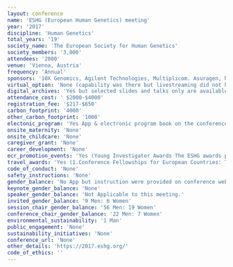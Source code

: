 ```yaml
---
layout: conference 
name: 'ESHG (European Human Genetics) meeting'
year: '2017'
discipline: 'Human Genetics'
total_years: '19'
society_name: 'The European Society for Human Genetics'
society_members: '3,000'
attendees: '2000'
venue: 'Vienna, Austria'
frequency: 'Annual'
sponsors: '10X Genomics, Agilent Technologies, Multiplicom. Asuragen, NanoString Technologies, BD Life Sciences, NimaGen, BGI, NIPD Genetics, BLUEBEE, Progeny Genetics, Blueprint Genetics, Promega, Canon BioMedical, QIAGEN, Centogene, Repositive, Congenica, Roche Sequencing Solutions, Covaris, Sekisui Diagnostics, Enzo Life Sciences, Sistemas Genómicos, Fabric Genomics,, Sophia Genetics, Face2Gene, Springer Nature, Illumina, Theragen Etex, Integrated, DNA Technologies, Thermo Fisher Scientific, Leymus Genomics, Wiley Publishing'
virtual_option: 'None (capability was there but livestreaming did not happen to hubs globally:The plenary lecture hall is equipped with a live transmission possibility to the Live area area in the exhibition.)'
digital_archives: 'Yes but selected slides and talks only are available via conference Youtube channel'
attendance_cost: ' $2000-$4000'
registration_fee: '$217-$650'
carbon_footprint: '4000'
other_carbon_footprint: '1000'
electonic_program: 'Yes App & electronic program book on the conference website is available'
onsite_maternity: 'None'
onsite_childcare: 'None'
caregiver_grant: 'None'
career_development: 'None'
ecr_promotion_events: 'Yes (Young Investigator Awards The ESHG awards prizes of EUR 500.- (together with a free participation at the next meeting) for outstanding research by young scientists presented as a spoken contribution at the conference, namely: – Young Investigator Awards for Outstanding Science – Isabelle Oberlé Award for Research on Genetics of Intellectual Disability – Lodewijk Sandkuijl Award for the best talk in Statistical Genetics – Vienna Medical Academy Award for the best talk in Translational Medicine – Mia Neri Award for the best talk in Cancer Research – ELPAG Award for the best talk in the ELPAG track – ESHG Poster Awards All young scientists submitting spoken presentations are encouraged to apply by ticking the corresponding box during submission. The nominee must be first author (i.e. presenting author) on an abstract submitted for spoken presentation and should not be more than four years post-doctoral and not a Principal Investigator (P.I.). The best scored abstracts, which could not be selected for oral presentation will automatically compete for the ESHG Poster Awards.)'
travel_awards: 'Yes (1.Conference Fellowships for European Countries: The ESHG provides 70 conference fellowships, which will be awarded by the Scientific Programme Committee to Young Investigators (not more than 4 years post-doctoral) from a restricted number European Countries based on abstract acceptance. The fellowship comprises the waiving of the registration fee, as well as EUR 300.- as contribution towards travel expenses. 2.Conference Fellowships for Non-European Countries The ESHG provides 20 conference fellowships, which will be awarded by the Scientific Programme Committee to Young Investigators (not more than 4 years post-doctoral) from a restricted number Non-European Countries (5 fellowships for each Middle and South America, Africa, Middle East and Asia) based on abstract acceptance. 3.Conference Fellowships of Excellence The ESHG provides 5 conference fellowships, which will be awarded by the Scientific Programme Committee to the best submissions by Young Investigators (not more than 4 years post-doctoral) based on the peer-reviewing process. No country restrictions do apply. The fellowship comprises the waiving of the registration fee, as well as EUR 600.- as contribution towards travel expenses. 4. ‘National’ Fellowships The ESHG is offering fellowships to young investigators under 35 years of age via the National Human Genetics Societies of Europe. The national society will select one fellowship holder, which should comply with the following criteria: – She/he should be a member of the national society. – She/he should have shown excellence in the field of human genetics, and/or have given a good presentation/poster at the latest national meeting. Limitations: – She/he should not be over 35 years of age – She/he cannot receive more than one fellowship in consecutive years. Formalities: Please inquire with your national society. Benefits: – Free registration (including social events and lunches) – Accommodation and Travel support up to a maximum amount of EUR 600.)'
code_of_conduct: 'None'
safety_instructions: 'None'
gender_balance: 'No App but instruction were provided on conference website(Safety – Crime Copenhagen remains a relatively safe, secure city. However, use of common sense is (always) required, as in any large city. Experience has shown that some basic precautionary measures should always be kept in mind in any city: – Do not carry important items like flight tickets, passports etc. with you when visiting the conference or strolling through the city, leave them in the hotel safe during your stay. Rather carry a Xerox copy of your passport or an identity card with you. – Try not to carry all documents, money, credit cards and other essential items and valuables in one bag or purse. If it is lost or stolen, everything will be gone and might be difficult to replace on short notice, especially passports and visa to return to your country of residence. – Take off your name badge when leaving the conference centre. – In heavily frequented tourist zones and the metro at rush hour, be aware of attemps of scam and pickpocketing. – Do not respond to anybody unknown to you who comes up to you on the street engaging you in a conversation, no matter how safe they appear to be. A list of current scam schemes and further advice can be found: Further advice can be found on Copenhagen Trip Advisory website) '
keynote_gender_balance: 'None'
speaker_gender_balance: 'Not Applicable to this meeting.'
invited_gender_balance: '9 Men: 6 Women'
session_chair_gender_balance: '56 Men: 19 Women'
conference_chair_gender_balance: '22 Men: 7 Women'
environmental_sustainability: '1 Man'
public_engagement: 'None'
sustainability_initiatives: 'None'
conference_url: 'None'
other_details: 'https://2017.eshg.org/'
code_of_ethics: ''
---
```

